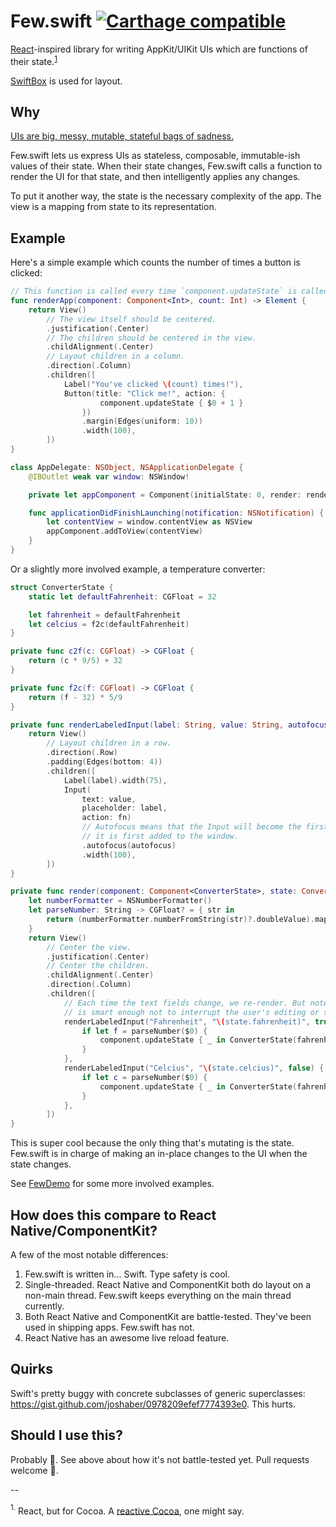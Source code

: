 # Few.swift [![Carthage compatible](https://img.shields.io/badge/Carthage-compatible-4BC51D.svg?style=flat)](https://github.com/Carthage/Carthage)

[React](http://facebook.github.io/react/)-inspired library for writing
AppKit/UIKit UIs which are functions of their state.<sup><a href="#lol">1</a></sup>

[SwiftBox](https://github.com/joshaber/SwiftBox) is used for layout.

## Why

[UIs are big, messy, mutable, stateful bags of sadness.](http://joshaber.github.io/2015/01/30/why-react-native-matters/)

Few.swift lets us express UIs as stateless, composable, immutable-ish values of
their state. When their state changes, Few.swift calls a function to render the
UI for that state, and then intelligently applies any changes.

To put it another way, the state is the necessary complexity of the app. The
view is a mapping from state to its representation.

## Example

Here's a simple example which counts the number of times a button is clicked:

```swift
// This function is called every time `component.updateState` is called.
func renderApp(component: Component<Int>, count: Int) -> Element {
	return View()
		// The view itself should be centered.
		.justification(.Center)
		// The children should be centered in the view.
		.childAlignment(.Center)
		// Layout children in a column.
		.direction(.Column)
		.children([
			Label("You've clicked \(count) times!"),
			Button(title: "Click me!", action: {
					component.updateState { $0 + 1 }
				})
				.margin(Edges(uniform: 10))
				.width(100),
		])
}

class AppDelegate: NSObject, NSApplicationDelegate {
	@IBOutlet weak var window: NSWindow!

	private let appComponent = Component(initialState: 0, render: renderApp)

	func applicationDidFinishLaunching(notification: NSNotification) {
		let contentView = window.contentView as NSView
		appComponent.addToView(contentView)
	}
}
```

Or a slightly more involved example, a temperature converter:

```swift
struct ConverterState {
	static let defaultFahrenheit: CGFloat = 32

	let fahrenheit = defaultFahrenheit
	let celcius = f2c(defaultFahrenheit)
}

private func c2f(c: CGFloat) -> CGFloat {
	return (c * 9/5) + 32
}

private func f2c(f: CGFloat) -> CGFloat {
	return (f - 32) * 5/9
}

private func renderLabeledInput(label: String, value: String, autofocus: Bool, fn: String -> ()) -> Element {
	return View()
		// Layout children in a row.
		.direction(.Row)
		.padding(Edges(bottom: 4))
		.children([
			Label(label).width(75),
			Input(
				text: value,
				placeholder: label,
				action: fn)
				// Autofocus means that the Input will become the first responder when
				// it is first added to the window.
				.autofocus(autofocus)
				.width(100),
		])
}

private func render(component: Component<ConverterState>, state: ConverterState) -> Element {
	let numberFormatter = NSNumberFormatter()
	let parseNumber: String -> CGFloat? = { str in
		return (numberFormatter.numberFromString(str)?.doubleValue).map { CGFloat($0) }
	}
	return View()
		// Center the view.
		.justification(.Center)
		// Center the children.
		.childAlignment(.Center)
		.direction(.Column)
		.children([
			// Each time the text fields change, we re-render. But note that Few.swift
			// is smart enough not to interrupt the user's editing or selection.
			renderLabeledInput("Fahrenheit", "\(state.fahrenheit)", true) {
				if let f = parseNumber($0) {
					component.updateState { _ in ConverterState(fahrenheit: f, celcius: f2c(f)) }
				}
			},
			renderLabeledInput("Celcius", "\(state.celcius)", false) {
				if let c = parseNumber($0) {
					component.updateState { _ in ConverterState(fahrenheit: c2f(c), celcius: c) }
				}
			},
		])
}
```

This is super cool because the only thing that's mutating is the state. Few.swift
is in charge of making an in-place changes to the UI when the state changes.

See [FewDemo](FewDemo) for some more involved examples.

## How does this compare to React Native/ComponentKit?

A few of the most notable differences:

1. Few.swift is written in... Swift. Type safety is cool.
2. Single-threaded. React Native and ComponentKit both do layout on a non-main
thread. Few.swift keeps everything on the main thread currently.
3. Both React Native and ComponentKit are battle-tested. They've been used in
shipping apps. Few.swift has not.
4. React Native has an awesome live reload feature.

## Quirks

Swift's pretty buggy with concrete subclasses of generic superclasses: https://gist.github.com/joshaber/0978209efef7774393e0.
This hurts.

## Should I use this?

Probably :doughnut:. See above about how it's not battle-tested yet. Pull
requests welcome :sparkling_heart:.

--

<a name="lol"><sup>1.</sup></a> React, but for Cocoa. A [reactive Cocoa](https://github.com/ReactiveCocoa/ReactiveCocoa), one might say.
